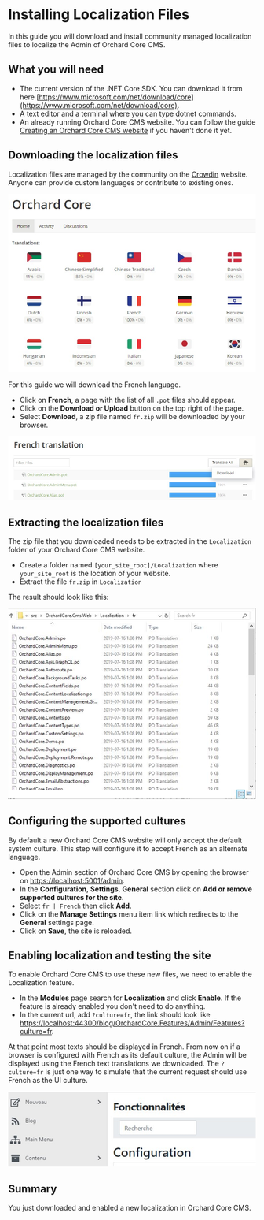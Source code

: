 # Installing Localization Files

In this guide you will download and install community managed localization files to localize the Admin of Orchard Core CMS.

## What you will need

- The current version of the .NET Core SDK. You can download it from here [https://www.microsoft.com/net/download/core](https://www.microsoft.com/net/download/core).
- A text editor and a terminal where you can type dotnet commands.
- An already running Orchard Core CMS website. You can follow the guide [Creating an Orchard Core CMS website](../create-cms-application/index.md) if you haven't done it yet.

## Downloading the localization files

Localization files are managed by the community on the [Crowdin](https://crowdin.com/project/orchard-core) website. Anyone can provide custom languages or contribute to existing ones.

![image](assets/crowdin-languages.jpg)

For this guide we will download the French language.

- Click on __French__, a page with the list of all `.pot` files should appear.
- Click on the __Download or Upload__ button on the top right of the page.
- Select __Download__, a zip file named `fr.zip` will be downloaded by your browser.

![image](assets/crowdin-download.jpg)

## Extracting the localization files

The zip file that you downloaded needs to be extracted in the `Localization` folder of your Orchard Core CMS website.

- Create a folder named `[your_site_root]/Localization` where `your_site_root` is the location of your website.
- Extract the file `fr.zip` in `Localization`

The result should look like this:

![image](assets/localization-folder.jpg)

## Configuring the supported cultures

By default a new Orchard Core CMS website will only accept the default system culture. This step will configure it to accept French as an alternate language.

- Open the Admin section of Orchard Core CMS by opening the browser on <https://localhost:5001/admin>.
- In the __Configuration__, __Settings__, __General__ section click on __Add or remove supported cultures for the site__.
- Select `fr | French` then click __Add__.
- Click on the __Manage Settings__ menu item link which redirects to the __General__ settings page.
- Click on __Save__, the site is reloaded.

## Enabling localization and testing the site

To enable Orchard Core CMS to use these new files, we need to enable the Localization feature.

- In the __Modules__ page search for __Localization__ and click __Enable__. If the feature is already enabled you don't need to do anything.
- In the current url, add `?culture=fr`, the link should look like <https://localhost:44300/blog/OrchardCore.Features/Admin/Features?culture=fr>.

At that point most texts should be displayed in French. From now on if a browser is configured with French as its default culture, the Admin will be displayed using 
the French text translations we downloaded. The `?culture=fr` is just one way to simulate that the current request should use French as the UI culture.

![image](assets/localized-french.jpg)

## Summary

You just downloaded and enabled a new localization in Orchard Core CMS.
